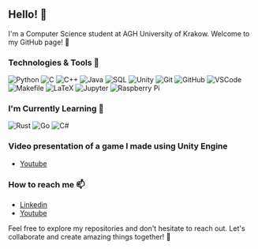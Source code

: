 ## Hello! 👋

I'm a Computer Science student at AGH University of Krakow. Welcome to my GitHub page! 🚀

### Technologies & Tools 🔧

![Python](https://img.shields.io/badge/-Python-3776AB?style=flat-square&logo=python&logoColor=ffffff)
![C](https://img.shields.io/badge/-C-A8B9CC?style=flat-square&logo=c&logoColor=ffffff)
![C++](https://img.shields.io/badge/-C++-00599C?style=flat-square&logo=c%2B%2B&logoColor=ffffff)
![Java](https://img.shields.io/badge/-Java-007396?style=flat-square&logo=java&logoColor=ffffff)
![SQL](https://img.shields.io/badge/-SQL-4479A1?style=flat-square&logo=sql&logoColor=ffffff)
![Unity](https://img.shields.io/badge/-Unity-000000?style=flat-square&logo=unity&logoColor=ffffff)
![Git](https://img.shields.io/badge/-Git-F05032?style=flat-square&logo=git&logoColor=ffffff)
![GitHub](https://img.shields.io/badge/-GitHub-181717?style=flat-square&logo=github&logoColor=ffffff)
![VSCode](https://img.shields.io/badge/-VSCode-007ACC?style=flat-square&logo=visual-studio-code&logoColor=ffffff)
![Makefile](https://img.shields.io/badge/-Makefile-003366?style=flat-square&logo=gnu-make&logoColor=ffffff)
![LaTeX](https://img.shields.io/badge/-LaTeX-008080?style=flat-square&logo=latex&logoColor=ffffff)
![Jupyter](https://img.shields.io/badge/-Jupyter-F37626?style=flat-square&logo=jupyter&logoColor=ffffff)
![Raspberry Pi](https://img.shields.io/badge/-Raspberry%20Pi-C51A4A?style=flat-square&logo=raspberry-pi&logoColor=ffffff)

### I'm Currently Learning 🌱

![Rust](https://img.shields.io/badge/-Rust-000000?style=flat-square&logo=rust&logoColor=ffffff)
![Go](https://img.shields.io/badge/-Go-00ADD8?style=flat-square&logo=go&logoColor=ffffff)
![C#](https://img.shields.io/badge/-C%23-239120?style=flat-square&logo=c-sharp&logoColor=ffffff)

### Video presentation of a game I made using Unity Engine
 - [Youtube](https://www.youtube.com/watch?v=HnFu3wmb70Y)

### How to reach me 📫

- [Linkedin](https://www.linkedin.com/in/jakub-fr%C4%85czek-758197252/)
- [Youtube](https://www.youtube.com/channel/UC42I4utO49ODgVkM5KtdtQQ)

Feel free to explore my repositories and don't hesitate to reach out. Let's collaborate and create amazing things together! 🌟

<!--
**JakubFr4czek/JakubFr4czek** is a ✨ _special_ ✨ repository because its `README.md` (this file) appears on your GitHub profile.

Here are some ideas to get you started:

- 🔭 I’m currently working on ...
- 🌱 I’m currently learning ...
- 👯 I’m looking to collaborate on ...
- 🤔 I’m looking for help with ...
- 💬 Ask me about ...
- 📫 How to reach me: ...
- 😄 Pronouns: ...
- ⚡ Fun fact: ...
-->
